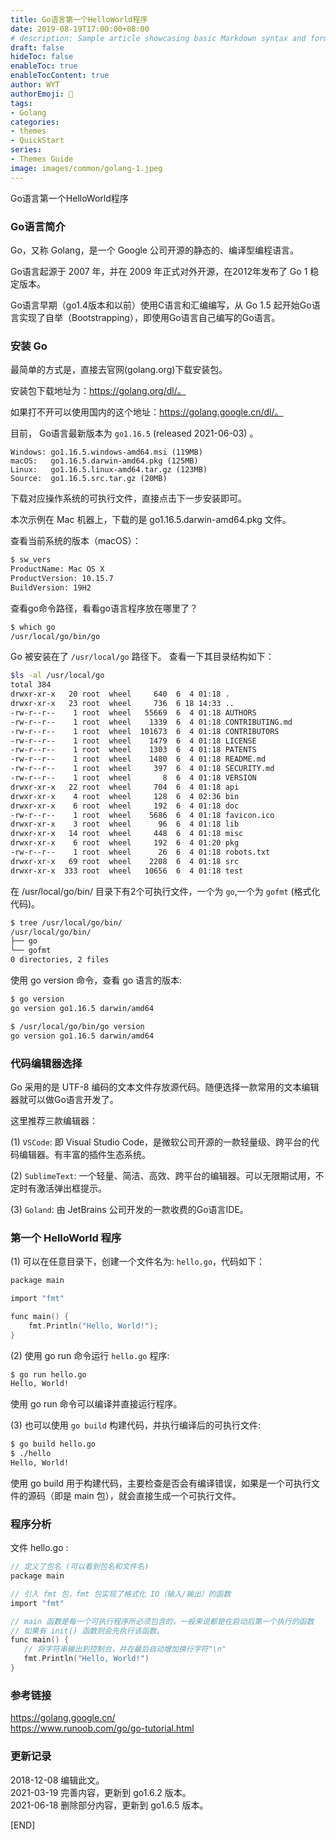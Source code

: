 ```yaml
---
title: Go语言第一个HelloWorld程序
date: 2019-08-19T17:00:00+08:00
# description: Sample article showcasing basic Markdown syntax and formatting for HTML elements.
draft: false
hideToc: false
enableToc: true
enableTocContent: true
author: WYT
authorEmoji: 🧑
tags:
- Golang
categories:
- themes
- QuickStart
series:
- Themes Guide
image: images/common/golang-1.jpeg
---
```


Go语言第一个HelloWorld程序

### Go语言简介

Go，又称 Golang，是一个 Google 公司开源的静态的、编译型编程语言。

Go语言起源于 2007 年，并在 2009 年正式对外开源，在2012年发布了 Go 1 稳定版本。

Go语言早期（go1.4版本和以前）使用C语言和汇编编写，从 Go 1.5 起开始Go语言实现了自举（Bootstrapping），即使用Go语言自己编写的Go语言。

### 安装 Go 

最简单的方式是，直接去官网(golang.org)下载安装包。

安装包下载地址为：https://golang.org/dl/。

如果打不开可以使用国内的这个地址：https://golang.google.cn/dl/。

目前， Go语言最新版本为 `go1.16.5` (released 2021-06-03) 。

```
Windows: go1.16.5.windows-amd64.msi (119MB)
macOS:   go1.16.5.darwin-amd64.pkg (125MB)
Linux:   go1.16.5.linux-amd64.tar.gz (123MB)
Source:  go1.16.5.src.tar.gz (20MB)
```

下载对应操作系统的可执行文件，直接点击下一步安装即可。

本次示例在 Mac 机器上，下载的是 go1.16.5.darwin-amd64.pkg 文件。

查看当前系统的版本（macOS）： 

```sh
$ sw_vers                  
ProductName: Mac OS X
ProductVersion: 10.15.7
BuildVersion: 19H2
```

查看go命令路径，看看go语言程序放在哪里了？ 

```sh
$ which go
/usr/local/go/bin/go
```

Go 被安装在了 `/usr/local/go` 路径下。 查看一下其目录结构如下：

```sh
$ls -al /usr/local/go
total 384
drwxr-xr-x   20 root  wheel     640  6  4 01:18 .
drwxr-xr-x   23 root  wheel     736  6 18 14:33 ..
-rw-r--r--    1 root  wheel   55669  6  4 01:18 AUTHORS
-rw-r--r--    1 root  wheel    1339  6  4 01:18 CONTRIBUTING.md
-rw-r--r--    1 root  wheel  101673  6  4 01:18 CONTRIBUTORS
-rw-r--r--    1 root  wheel    1479  6  4 01:18 LICENSE
-rw-r--r--    1 root  wheel    1303  6  4 01:18 PATENTS
-rw-r--r--    1 root  wheel    1480  6  4 01:18 README.md
-rw-r--r--    1 root  wheel     397  6  4 01:18 SECURITY.md
-rw-r--r--    1 root  wheel       8  6  4 01:18 VERSION
drwxr-xr-x   22 root  wheel     704  6  4 01:18 api
drwxr-xr-x    4 root  wheel     128  6  4 02:36 bin
drwxr-xr-x    6 root  wheel     192  6  4 01:18 doc
-rw-r--r--    1 root  wheel    5686  6  4 01:18 favicon.ico
drwxr-xr-x    3 root  wheel      96  6  4 01:18 lib
drwxr-xr-x   14 root  wheel     448  6  4 01:18 misc
drwxr-xr-x    6 root  wheel     192  6  4 01:20 pkg
-rw-r--r--    1 root  wheel      26  6  4 01:18 robots.txt
drwxr-xr-x   69 root  wheel    2208  6  4 01:18 src
drwxr-xr-x  333 root  wheel   10656  6  4 01:18 test
```

在 /usr/local/go/bin/ 目录下有2个可执行文件，一个为 `go`,一个为 `gofmt` (格式化代码)。

```bash
$ tree /usr/local/go/bin/
/usr/local/go/bin/
├── go
└── gofmt
0 directories, 2 files
```

使用 go version 命令，查看 go 语言的版本:

```sh
$ go version
go version go1.16.5 darwin/amd64

$ /usr/local/go/bin/go version
go version go1.16.5 darwin/amd64
```

### 代码编辑器选择

Go 采用的是 UTF-8 编码的文本文件存放源代码。随便选择一款常用的文本编辑器就可以做Go语言开发了。

这里推荐三款编辑器： 

(1) `VSCode`: 即 Visual Studio Code，是微软公司开源的一款轻量级、跨平台的代码编辑器。有丰富的插件生态系统。  

(2) `SublimeText`: 一个轻量、简洁、高效、跨平台的编辑器。可以无限期试用，不定时有激活弹出框提示。  

(3) `Goland`: 由 JetBrains 公司开发的一款收费的Go语言IDE。  


### 第一个 HelloWorld 程序

(1) 可以在任意目录下，创建一个文件名为: `hello.go`，代码如下：

```c
package main

import "fmt"

func main() {
    fmt.Println("Hello, World!");
}
```

(2) 使用 go run 命令运行 `hello.go` 程序: 

```sh
$ go run hello.go 
Hello, World!
```

使用 go run 命令可以编译并直接运行程序。

(3) 也可以使用 `go build` 构建代码，并执行编译后的可执行文件: 

```sh
$ go build hello.go
$ ./hello 
Hello, World!
```

使用 go build 用于构建代码，主要检查是否会有编译错误，如果是一个可执行文件的源码（即是 main 包），就会直接生成一个可执行文件。

### 程序分析

文件 hello.go : 

```c
// 定义了包名 (可以看到包名和文件名)
package main

// 引入 fmt 包，fmt 包实现了格式化 IO（输入/输出）的函数
import "fmt"

// main 函数是每一个可执行程序所必须包含的，一般来说都是在启动后第一个执行的函数
// 如果有 init() 函数则会先执行该函数。
func main() {
   // 将字符串输出到控制台，并在最后自动增加换行字符"\n"
   fmt.Println("Hello, World!")
}
```

### 参考链接

https://golang.google.cn/  
https://www.runoob.com/go/go-tutorial.html  

### 更新记录

2018-12-08 编辑此文。  
2021-03-19 完善内容，更新到 go1.6.2 版本。  
2021-06-18 删除部分内容，更新到 go1.6.5 版本。  

[END]